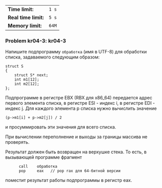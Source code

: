 |                      |       |
|----------------------|-------|
| **Time limit:**      | `1 s` |
| **Real time limit:** | `5 s` |
| **Memory limit:**    | `64M` |


### Problem kr04-3: kr04-3

Напишите подпрограмму `обработка` (имя в UTF-8) для обработки
списка, задаваемого следующим образом:

    
    
    struct S
    {
        struct S* next;
        int m1[12];
        int m2[12];
    };

Подпрограмме в регистре EBX (RBX для x86_64) передается адрес
первого элемента списка, в регистре ESI - индекс i, в регистре
EDI - индекс j. Для каждого элемента p списка нужно вычислить
значение

    
    
    (p->m1[i] + p->m2[j]) / 2

и просуммировать эти значения для всего списка.

При вычислении переполнение и выходы за границы массива не
проверять.

Результат должен быть возвращен на верхушке стека. То есть, в
вызывающей программе фрагмент

    
    
          call    обработка
          pop     eax   // pop rax для 64-битной версии
    

поместит результат работы подпрограммы в регистр eax.

